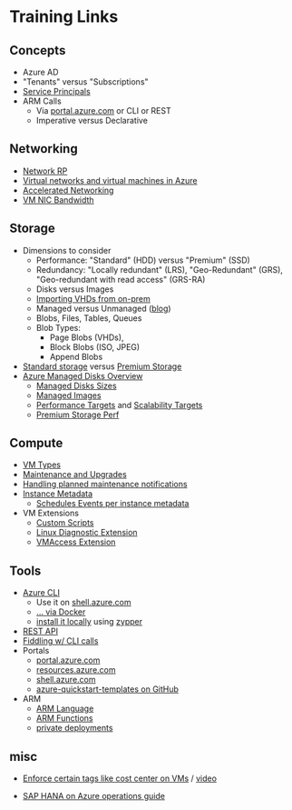 # Training Links

## Concepts

- Azure AD
- "Tenants" versus "Subscriptions"
- [Service Principals](https://docs.microsoft.com/en-us/cli/azure/create-an-azure-service-principal-azure-cli)
- ARM Calls
  - Via [portal.azure.com](https://portal.azure.com/) or CLI or REST
  - Imperative versus Declarative

## Networking

- [Network RP](https://docs.microsoft.com/en-us/azure/virtual-network/resource-groups-networking)
- [Virtual networks and virtual machines in Azure](https://docs.microsoft.com/en-us/azure/virtual-machines/linux/network-overview)
- [Accelerated Networking](https://docs.microsoft.com/en-us/azure/virtual-network/create-vm-accelerated-networking-cli)
- [VM NIC Bandwidth](https://docs.microsoft.com/en-us/azure/virtual-network/virtual-machine-network-throughput)

## Storage

- Dimensions to consider
  - Performance: "Standard" (HDD) versus "Premium" (SSD)
  - Redundancy: "Locally redundant" (LRS), "Geo-Redundant" (GRS), "Geo-redundant with read access" (GRS-RA)
  - Disks versus Images
  - [Importing VHDs from on-prem](https://github.com/chgeuer/azure-opensuse-packer-distribution)
  - Managed versus Unmanaged ([blog](http://blog.geuer-pollmann.de/blog/2015/09/15/vm-ha-in-arm-needs-more-than-availabilitysets/))
  - Blobs, Files, Tables, Queues
  - Blob Types: 
    - Page Blobs (VHDs), 
    - Block Blobs (ISO, JPEG)
    - Append Blobs
- [Standard storage](https://docs.microsoft.com/en-us/azure/virtual-machines/linux/standard-storage) versus [Premium Storage](https://docs.microsoft.com/en-us/azure/virtual-machines/linux/premium-storage)
- [Azure Managed Disks Overview](https://docs.microsoft.com/en-us/azure/virtual-machines/linux/managed-disks-overview)
  - [Managed Disks Sizes](https://docs.microsoft.com/en-us/azure/virtual-machines/linux/managed-disks-overview#pricing-and-billing)
  - [Managed Images](https://docs.microsoft.com/en-us/azure/virtual-machines/linux/managed-disks-overview#images)
  - [Performance Targets](https://docs.microsoft.com/en-us/azure/virtual-machines/linux/premium-storage#scalability-and-performance-targets) and [Scalability Targets](https://docs.microsoft.com/en-us/azure/virtual-machines/linux/disk-scalability-targets)
  - [Premium Storage Perf](https://docs.microsoft.com/en-us/azure/virtual-machines/linux/premium-storage-performance)

## Compute

- [VM Types](https://docs.microsoft.com/en-us/azure/virtual-machines/linux/sizes)
- [Maintenance and Upgrades](https://docs.microsoft.com/en-us/azure/virtual-machines/linux/maintenance-and-updates)
- [Handling planned maintenance notifications](https://docs.microsoft.com/en-us/azure/virtual-machines/linux/maintenance-notifications)
- [Instance Metadata](https://docs.microsoft.com/en-us/azure/virtual-machines/linux/instance-metadata-service)
  - [Schedules Events per instance metadata](https://docs.microsoft.com/en-us/azure/virtual-machines/linux/scheduled-events)
- VM Extensions
  - [Custom Scripts](https://docs.microsoft.com/en-us/azure/virtual-machines/linux/extensions-customscript)
  - [Linux Diagnostic Extension](https://docs.microsoft.com/en-us/azure/virtual-machines/linux/diagnostic-extension)
  - [VMAccess Extension](https://docs.microsoft.com/en-us/azure/virtual-machines/linux/using-vmaccess-extension)

## Tools

- [Azure CLI](https://docs.microsoft.com/en-us/azure/azure-resource-manager/xplat-cli-azure-resource-manager)
  - Use it on [shell.azure.com](https://shell.azure.com)
  - [... via Docker](https://azure.microsoft.com/en-us/blog/run-azure-cli-as-a-docker-container-avoid-installation-and-setup/)
  - [install it locally](https://docs.microsoft.com/en-us/cli/azure/install-azure-cli?view=azure-cli-latest) using [zypper](https://docs.microsoft.com/en-us/cli/azure/install-azure-cli-zypper?view=azure-cli-latest)
- [REST API](https://docs.microsoft.com/en-us/azure/azure-resource-manager/resource-manager-rest-api)
- [Fiddling w/ CLI calls](https://github.com/chgeuer/chgeuer.github.io/blob/master/pages/AzureLogin.md)
- Portals
  - [portal.azure.com](https://portal.azure.com/)
  - [resources.azure.com](https://resources.azure.com/)
  - [shell.azure.com](https://shell.azure.com)
  - [azure-quickstart-templates on GitHub](https://github.com/azure/azure-quickstart-templates/)
- ARM
  - [ARM Language](https://docs.microsoft.com/en-us/azure/azure-resource-manager/resource-group-authoring-templates)
  - [ARM Functions](https://docs.microsoft.com/en-us/azure/azure-resource-manager/resource-group-template-functions)
  - [private deployments](https://docs.microsoft.com/en-us/azure/azure-resource-manager/resource-manager-cli-sas-token)

## misc

- [Enforce certain tags like cost center on VMs](https://docs.microsoft.com/en-us/azure/azure-policy/scripts/billing-tags-policy-init) / [video](https://channel9.msdn.com/Shows/Tuesdays-With-Corey/Corey-is-all-in-on-Azure-Policy)

- [SAP HANA on Azure operations guide](https://docs.microsoft.com/en-us/azure/virtual-machines/workloads/sap/hana-vm-operations#basic-setup-considerations)

